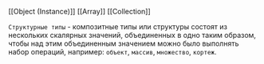 [[Object (Instance)]]
[[Array]]
[[Collection]]

`Структурные типы` - композитные типы или структуры состоят из нескольких скалярных значений, объединенных в одно таким образом, чтобы над этим объединенным значением можно было выполнять набор операций, например: `объект`, `массив`, `множество`, `кортеж`.